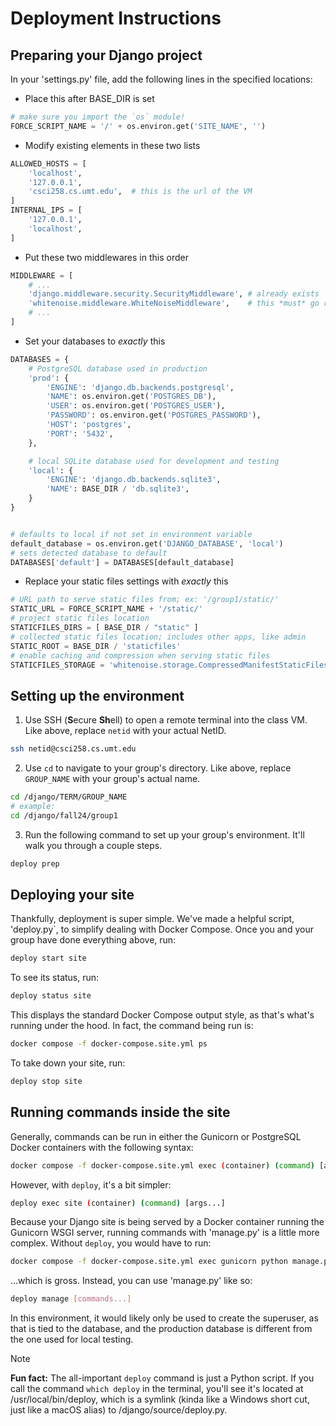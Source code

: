 # Deployment Instructions

## Preparing your Django project

In your 'settings.py' file, add the following lines in the specified locations:


- Place this after BASE_DIR is set
```python
# make sure you import the `os` module!
FORCE_SCRIPT_NAME = '/' + os.environ.get('SITE_NAME', '')
```


- Modify existing elements in these two lists
```python
ALLOWED_HOSTS = [
	'localhost',
	'127.0.0.1',
	'csci258.cs.umt.edu',  # this is the url of the VM
]
INTERNAL_IPS = [
	'127.0.0.1',
	'localhost',
]
```


- Put these two middlewares in this order
```python
MIDDLEWARE = [
	# ... 
	'django.middleware.security.SecurityMiddleware', # already exists
    'whitenoise.middleware.WhiteNoiseMiddleware',    # this *must* go right after the one above
	# ...
]
```



- Set your databases to *exactly* this
```python
DATABASES = {
	# PostgreSQL database used in production
    'prod': {
		'ENGINE': 'django.db.backends.postgresql',
		'NAME': os.environ.get('POSTGRES_DB'),
		'USER': os.environ.get('POSTGRES_USER'),
		'PASSWORD': os.environ.get('POSTGRES_PASSWORD'),
		'HOST': 'postgres',
		'PORT': '5432',
	},

	# local SQLite database used for development and testing
	'local': {
        'ENGINE': 'django.db.backends.sqlite3',
        'NAME': BASE_DIR / 'db.sqlite3',
    }
}


# defaults to local if not set in environment variable
default_database = os.environ.get('DJANGO_DATABASE', 'local')
# sets detected database to default
DATABASES['default'] = DATABASES[default_database]
```


- Replace your static files settings with *exactly* this
```python
# URL path to serve static files from; ex: '/group1/static/'
STATIC_URL = FORCE_SCRIPT_NAME + '/static/'
# project static files location
STATICFILES_DIRS = [ BASE_DIR / "static" ]
# collected static files location; includes other apps, like admin
STATIC_ROOT = BASE_DIR / 'staticfiles'
# enable caching and compression when serving static files
STATICFILES_STORAGE = 'whitenoise.storage.CompressedManifestStaticFilesStorage'
```


## Setting up the environment

<!-- 1. Use `scp` (**S**SH **C**o**p**y) to copy the contents your django site folder (the folder containing 'manage.py') into the 'sites' folder in your group's directory on the class VM.
	- Make sure to replace `SITE_FOLDER` and `GROUP_NAME` with the name of the django site folder and your group's name, respectively.
	- Replace `netid` in `netid@csci258.cs.umt.edu` with your actual NetID.
```bash
scp SITE_FOLDER/* netid@csci258.cs.umt.edu:/django/fall24/GROUP_NAME/site/*
``` -->

1. Use SSH (**S**ecure **Sh**ell) to open a remote terminal into the class VM. Like above, replace `netid` with your actual NetID.
```bash
ssh netid@csci258.cs.umt.edu
```

2. Use `cd` to navigate to your group's directory. Like above, replace `GROUP_NAME` with your group's actual name.
```bash
cd /django/TERM/GROUP_NAME
# example:
cd /django/fall24/group1
```

3. Run the following command to set up your group's environment. It'll walk you through a couple steps.
```bash
deploy prep
```

## Deploying your site

Thankfully, deployment is super simple. We've made a helpful script, 'deploy.py`, to simplify dealing with Docker Compose. Once you and your group have done everything above, run:
```bash
deploy start site
```

To see its status, run:
```bash
deploy status site
```
This displays the standard Docker Compose output style, as that's what's running under the hood. In fact, the command being run is:
```bash
docker compose -f docker-compose.site.yml ps
```

To take down your site, run:
```bash
deploy stop site
```


## Running commands inside the site

Generally, commands can be run in either the Gunicorn or PostgreSQL Docker containers with the following syntax:
```bash
docker compose -f docker-compose.site.yml exec (container) (command) [args...]
```
However, with `deploy`, it's a bit simpler:
```bash
deploy exec site (container) (command) [args...]
```

Because your Django site is being served by a Docker container running the Gunicorn WSGI server, running commands with 'manage.py' is a little more complex. Without `deploy`, you would have to run:
```bash
docker compose -f docker-compose.site.yml exec gunicorn python manage.py (command) [args...]
```
...which is gross. Instead, you can use 'manage.py' like so:

```bash
deploy manage [commands...]
```

In this environment, it would likely only be used to create the superuser, as that is tied to the database, and the production database is different from the one used for local testing.

<!-- > [!NOTE]
> **Fun fact:** When using a POSIX shell (Bash, Zsh, etc., but not any Windows shell) and if the script is set up correctly, you can actually run scripts without explicitly calling their interpreter. Thus, the above command could be run as: 
> ```bash
> ./deploy.py manage
> ``` -->

> [!NOTE]
> **Fun fact:** The all-important `deploy` command is just a Python script. If you call the command `which deploy` in the terminal, you'll see it's located at /usr/local/bin/deploy, which is a symlink (kinda like a Windows short cut, just like a macOS alias) to /django/source/deploy.py. 